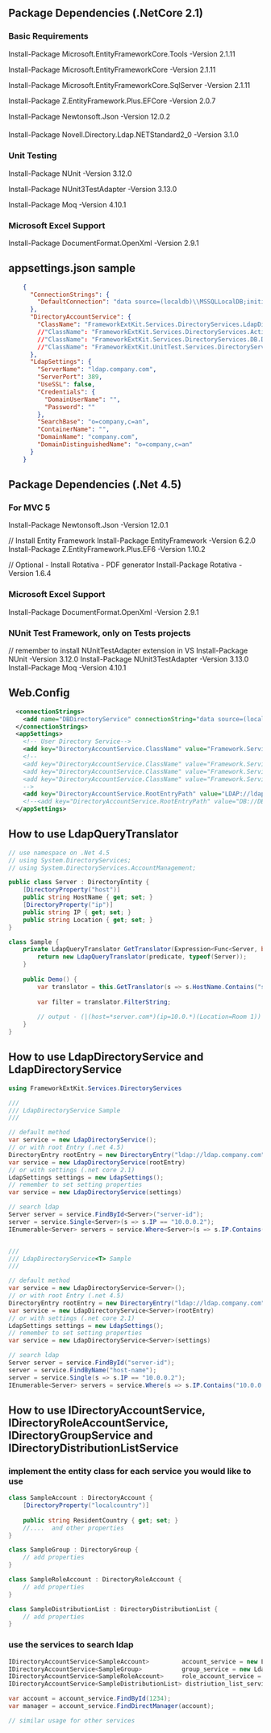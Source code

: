 
## Package Dependencies (.NetCore 2.1)

### Basic Requirements

Install-Package Microsoft.EntityFrameworkCore.Tools -Version 2.1.11

Install-Package Microsoft.EntityFrameworkCore -Version 2.1.11

Install-Package Microsoft.EntityFrameworkCore.SqlServer -Version 2.1.11

Install-Package Z.EntityFramework.Plus.EFCore -Version 2.0.7

Install-Package Newtonsoft.Json -Version 12.0.2

#### 

Install-Package Novell.Directory.Ldap.NETStandard2_0 -Version 3.1.0


### Unit Testing
Install-Package NUnit -Version 3.12.0

Install-Package NUnit3TestAdapter -Version 3.13.0

Install-Package Moq -Version 4.10.1

### Microsoft Excel Support

Install-Package DocumentFormat.OpenXml -Version 2.9.1

## appsettings.json sample
```json
    {
      "ConnectionStrings": {
        "DefaultConnection": "data source=(localdb)\\MSSQLLocalDB;initial catalog=FrameworkExtKit.NetCore.Tests;integrated security=true;multipleactiveresultsets=True"
      },
      "DirectoryAccountService": {
        "ClassName": "FrameworkExtKit.Services.DirectoryServices.LdapDirectoryAccountService"
        //"ClassName": "FrameworkExtKit.Services.DirectoryServices.ActiveDirectoryAccountService"
        //"ClassName": "FrameworkExtKit.Services.DirectoryServices.DB.DbDirectoryAccountService"
        //"ClassName": "FrameworkExtKit.UnitTest.Services.DirectoryService.MemoryDirectoryAccountService, FrameworkExtKit.UnitTest"
      },
      "LdapSettings": {
        "ServerName": "ldap.company.com",
        "ServerPort": 389,
        "UseSSL": false,
        "Credentials": {
          "DomainUserName": "",
          "Password": ""
        },
        "SearchBase": "o=company,c=an",
        "ContainerName": "",
        "DomainName": "company.com",
        "DomainDistinguishedName": "o=company,c=an"
      }
    }
```

## Package Dependencies (.Net 4.5)

### For MVC 5

Install-Package Newtonsoft.Json -Version 12.0.1

// Install Entity Framework
Install-Package EntityFramework -Version 6.2.0
Install-Package Z.EntityFramework.Plus.EF6  -Version 1.10.2

// Optional - Install Rotativa - PDF generator
Install-Package Rotativa -Version 1.6.4

### Microsoft Excel Support
Install-Package DocumentFormat.OpenXml -Version 2.9.1

### NUnit Test Framework, only on Tests projects

// remember to install NUnitTestAdapter extension in VS
Install-Package NUnit -Version 3.12.0
Install-Package NUnit3TestAdapter -Version 3.13.0
Install-Package Moq -Version 4.10.1

## Web.Config
```xml
  <connectionStrings>
    <add name="DBDirectoryService" connectionString="data source=(localdb)\MSSQLLocalDB;integrated security=true;initial catalog=DBDirectoryService_Public;" providerName="System.Data.SqlClient" />
  </connectionStrings>
  <appSettings>
    <!-- User Directory Service-->
    <add key="DirectoryAccountService.ClassName" value="Framework.Services.DirectoryServices.LdapDirectoryAccountService" />
    <!--
    <add key="DirectoryAccountService.ClassName" value="Framework.Services.DirectoryServices.ActiveDirectoryAccountService" />
    <add key="DirectoryAccountService.ClassName" value="Framework.Services.DirectoryServices.DB.DbDirectoryAccountService" />
    <add key="DirectoryAccountService.ClassName" value="Framework.Services.DirectoryServices.MemoryDirectoryAccountService, FrameworkExtKit.UnitTest" />
    -->
    <add key="DirectoryAccountService.RootEntryPath" value="LDAP://ldap.company.com/o=company,c=an" />
    <!--<add key="DirectoryAccountService.RootEntryPath" value="DB://DBDirectoryService_Public" />-->
  </appSettings>
```


## How to use LdapQueryTranslator

```cs
// use namespace on .Net 4.5
// using System.DirectoryServices;
// using System.DirectoryServices.AccountManagement;

public class Server : DirectoryEntity {
    [DirectoryProperty("host")]
    public string HostName { get; set; }
    [DirectoryProperty("ip")]
    public string IP { get; set; }
    public string Location { get; set; }
}

class Sample {
    private LdapQueryTranslator GetTranslator(Expression<Func<Server, bool>> predicate) {
        return new LdapQueryTranslator(predicate, typeof(Server));
    }
    
    public Demo() {
        var translator = this.GetTranslator(s => s.HostName.Contains("server.com") || s.IP.StartWith("10.0." || s.Location == "Room 1");
        
        var filter = translator.FilterString;
        
        // output - (|(host=*server.com*)(ip=10.0.*)(Location=Room 1))
    }
}           
```

## How to use LdapDirectoryService and LdapDirectoryService<T>
    
```cs
using FrameworkExtKit.Services.DirectoryServices

///
/// LdapDirectoryService Sample
///

// default method
var service = new LdapDirectoryService();
// or with root Entry (.net 4.5)
DirectoryEntry rootEntry = new DirectoryEntry("ldap://ldap.company.com");
var service = new LdapDirectoryService(rootEntry)
// or with settings (.net core 2.1)
LdapSettings settings = new LdapSettings();
// remember to set setting properties
var service = new LdapDirectoryService(settings)

// search ldap
Server server = service.FindById<Server>("server-id");
server = service.Single<Server>(s => s.IP == "10.0.0.2");
IEnumerable<Server> servers = service.Where<Server>(s => s.IP.Contains("10.0.0.2"));


///
/// LdapDirectoryService<T> Sample
///

// default method
var service = new LdapDirectoryService<Server>();
// or with root Entry (.net 4.5)
DirectoryEntry rootEntry = new DirectoryEntry("ldap://ldap.company.com");
var service = new LdapDirectoryService<Server>(rootEntry)
// or with settings (.net core 2.1)
LdapSettings settings = new LdapSettings();
// remember to set setting properties
var service = new LdapDirectoryService<Server>(settings)

// search ldap
Server server = service.FindById("server-id");
server = service.FindByName("host-name");
server = service.Single(s => s.IP == "10.0.0.2");
IEnumerable<Server> servers = service.Where(s => s.IP.Contains("10.0.0.2"));

```


## How to use IDirectoryAccountService<T>, IDirectoryRoleAccountService<T>, IDirectoryGroupService<T> and IDirectoryDistributionListService<T>


### implement the entity class for each service you would like to use

```cs
class SampleAccount : DirectoryAccount {
    [DirectoryProperty("localcountry")]
    
    public string ResidentCountry { get; set; }
    //....  and other properties
}

class SampleGroup : DirectoryGroup {
    // add properties
}

class SampleRoleAccount : DirectoryRoleAccount {
    // add properties
}

class SampleDistributionList : DirectoryDistributionList {
    // add properties
}
```

### use the services to search ldap

```cs
IDirectoryAccountService<SampleAccount>         account_service = new LdapDirectoryAccountService<SampleAccount>();
IDirectoryAccountService<SampleGroup>           group_service = new LdapDirectoryAccountService<SampleGroup>();
IDirectoryAccountService<SampleRoleAccount>     role_account_service = new LdapDirectoryAccountService<SampleRoleAccount>();
IDirectoryAccountService<SampleDistributionList> distriution_list_service = new LdapDirectoryAccountService<SampleDistributionList>();

var account = account_service.FindById(1234);
var manager = account_service.FindDirectManager(account);

// similar usage for other services
```
